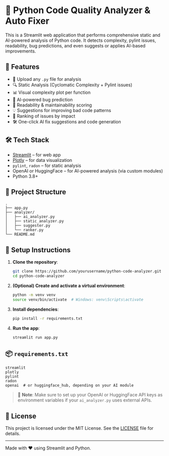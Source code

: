 
# 🧠 Python Code Quality Analyzer & Auto Fixer

This is a Streamlit web application that performs comprehensive static and AI-powered analysis of Python code. It detects complexity, pylint issues, readability, bug predictions, and even suggests or applies AI-based improvements.

## 🚀 Features

- 📎 Upload any `.py` file for analysis
- 🔍 Static Analysis (Cyclomatic Complexity + Pylint issues)
- 📊 Visual complexity plot per function
- 🤖 AI-powered bug prediction
- 📏 Readability & maintainability scoring
- 💡 Suggestions for improving bad code patterns
- 📌 Ranking of issues by impact
- 🛠️ One-click AI fix suggestions and code generation

## 🛠️ Tech Stack

- [Streamlit](https://streamlit.io/) – for web app
- [Plotly](https://plotly.com/python/) – for data visualization
- `pylint`, `radon` – for static analysis
- OpenAI or HuggingFace – for AI-powered analysis (via custom modules)
- Python 3.8+

## 📂 Project Structure

```
.
├── app.py
├── analyzer/
│   ├── ai_analyzer.py
│   ├── static_analyzer.py
│   ├── suggester.py
│   └── ranker.py
└── README.md
```

## 🔧 Setup Instructions

1. **Clone the repository**:
   ```bash
   git clone https://github.com/yourusername/python-code-analyzer.git
   cd python-code-analyzer
   ```

2. **(Optional) Create and activate a virtual environment**:
   ```bash
   python -m venv venv
   source venv/bin/activate  # Windows: venv\Scripts\activate
   ```

3. **Install dependencies**:
   ```bash
   pip install -r requirements.txt
   ```

4. **Run the app**:
   ```bash
   streamlit run app.py
   ```

## 📦 `requirements.txt`

```
streamlit
plotly
pylint
radon
openai  # or huggingface_hub, depending on your AI module
```

> 🔐 **Note**: Make sure to set up your OpenAI or HuggingFace API keys as environment variables if your `ai_analyzer.py` uses external APIs.

## 📄 License

This project is licensed under the MIT License. See the [LICENSE](LICENSE) file for details.

---

Made with ❤️ using Streamlit and Python.
